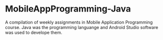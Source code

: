 # MobileAppProgramming-Java

A compilation of weekly assignments in Mobile Application Programming course. Java was the programming languange and Android Studio software was used to develope them.
